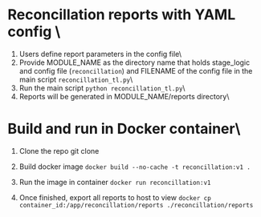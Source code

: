 # Reconcillation reports with YAML config \
1. Users define report parameters in the config file\
2. Provide MODULE_NAME as the directory name that holds stage_logic and config file 
(`reconcillation`) and FILENAME of the config file in the main script `reconcillation_tl.py`\
3. Run the main script `python reconcillation_tl.py`\
4. Reports will be generated in MODULE_NAME/reports directory\

# Build and run in Docker container\

1. Clone the repo
git clone 

2. Build docker image
`docker build --no-cache -t reconcillation:v1 .`

3. Run the image in container
`docker run reconcillation:v1`

4. Once finished, export all reports to host to view
`docker cp container_id:/app/reconcillation/reports ./reconcillation/reports`

